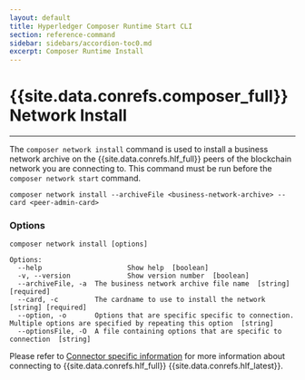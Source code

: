 ```yaml
---
layout: default
title: Hyperledger Composer Runtime Start CLI
section: reference-command
sidebar: sidebars/accordion-toc0.md
excerpt: Composer Runtime Install
---
```


# {{site.data.conrefs.composer_full}} Network Install

---

The `composer network install` command is used to install a business network archive on the {{site.data.conrefs.hlf_full}} peers of the blockchain network you are connecting to. This command must be run before the `composer network start` command.

```
composer network install --archiveFile <business-network-archive> --card <peer-admin-card>
```

### Options
```
composer network install [options]

Options:
  --help                     Show help  [boolean]
  -v, --version              Show version number  [boolean]
  --archiveFile, -a  The business network archive file name  [string] [required]
  --card, -c         The cardname to use to install the network  [string] [required]
  --option, -o       Options that are specific specific to connection. Multiple options are specified by repeating this option  [string]
  --optionsFile, -O  A file containing options that are specific to connection  [string]  
```

Please refer to [Connector specific information](../managing/connector-information.html) for more information about connecting to {{site.data.conrefs.hlf_full}} {{site.data.conrefs.hlf_latest}}.
